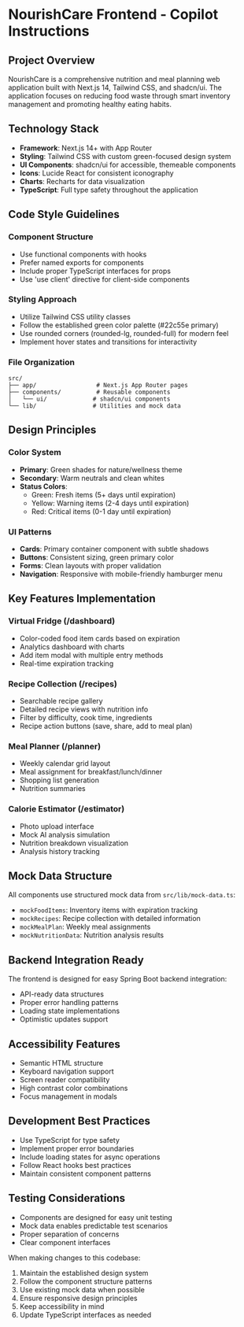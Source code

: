 # NourishCare Frontend - Copilot Instructions

## Project Overview
NourishCare is a comprehensive nutrition and meal planning web application built with Next.js 14, Tailwind CSS, and shadcn/ui. The application focuses on reducing food waste through smart inventory management and promoting healthy eating habits.

## Technology Stack
- **Framework**: Next.js 14+ with App Router
- **Styling**: Tailwind CSS with custom green-focused design system
- **UI Components**: shadcn/ui for accessible, themeable components
- **Icons**: Lucide React for consistent iconography
- **Charts**: Recharts for data visualization
- **TypeScript**: Full type safety throughout the application

## Code Style Guidelines

### Component Structure
- Use functional components with hooks
- Prefer named exports for components
- Include proper TypeScript interfaces for props
- Use 'use client' directive for client-side components

### Styling Approach
- Utilize Tailwind CSS utility classes
- Follow the established green color palette (#22c55e primary)
- Use rounded corners (rounded-lg, rounded-full) for modern feel
- Implement hover states and transitions for interactivity

### File Organization
```
src/
├── app/                 # Next.js App Router pages
├── components/          # Reusable components
│   └── ui/             # shadcn/ui components
└── lib/                # Utilities and mock data
```

## Design Principles

### Color System
- **Primary**: Green shades for nature/wellness theme
- **Secondary**: Warm neutrals and clean whites
- **Status Colors**: 
  - Green: Fresh items (5+ days until expiration)
  - Yellow: Warning items (2-4 days until expiration) 
  - Red: Critical items (0-1 day until expiration)

### UI Patterns
- **Cards**: Primary container component with subtle shadows
- **Buttons**: Consistent sizing, green primary color
- **Forms**: Clean layouts with proper validation
- **Navigation**: Responsive with mobile-friendly hamburger menu

## Key Features Implementation

### Virtual Fridge (/dashboard)
- Color-coded food item cards based on expiration
- Analytics dashboard with charts
- Add item modal with multiple entry methods
- Real-time expiration tracking

### Recipe Collection (/recipes)
- Searchable recipe gallery
- Detailed recipe views with nutrition info
- Filter by difficulty, cook time, ingredients
- Recipe action buttons (save, share, add to meal plan)

### Meal Planner (/planner)
- Weekly calendar grid layout
- Meal assignment for breakfast/lunch/dinner
- Shopping list generation
- Nutrition summaries

### Calorie Estimator (/estimator)
- Photo upload interface
- Mock AI analysis simulation
- Nutrition breakdown visualization
- Analysis history tracking

## Mock Data Structure
All components use structured mock data from `src/lib/mock-data.ts`:
- `mockFoodItems`: Inventory items with expiration tracking
- `mockRecipes`: Recipe collection with detailed information
- `mockMealPlan`: Weekly meal assignments
- `mockNutritionData`: Nutrition analysis results

## Backend Integration Ready
The frontend is designed for easy Spring Boot backend integration:
- API-ready data structures
- Proper error handling patterns
- Loading state implementations
- Optimistic updates support

## Accessibility Features
- Semantic HTML structure
- Keyboard navigation support
- Screen reader compatibility
- High contrast color combinations
- Focus management in modals

## Development Best Practices
- Use TypeScript for type safety
- Implement proper error boundaries
- Include loading states for async operations
- Follow React hooks best practices
- Maintain consistent component patterns

## Testing Considerations
- Components are designed for easy unit testing
- Mock data enables predictable test scenarios
- Proper separation of concerns
- Clear component interfaces

When making changes to this codebase:
1. Maintain the established design system
2. Follow the component structure patterns
3. Use existing mock data when possible
4. Ensure responsive design principles
5. Keep accessibility in mind
6. Update TypeScript interfaces as needed
